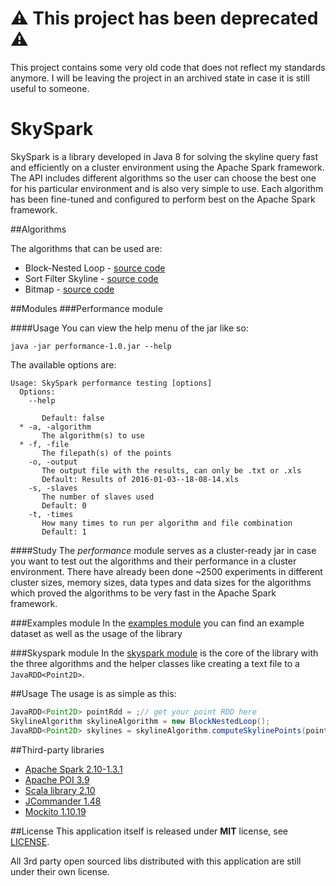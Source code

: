 # ⚠️ This project has been deprecated ⚠️

This project contains some very old code that does not reflect my standards anymore. I will be leaving
the project in an archived state in case it is still useful to someone.

# SkySpark

SkySpark is a library developed in Java 8 for solving the skyline query fast and efficiently on a cluster environment using the Apache Spark framework. The API includes different algorithms so the user can choose the best one for his particular environment and is also very simple to use. Each algorithm has been fine-tuned and configured to perform best on the Apache Spark framework.

##Algorithms

The algorithms that can be used are:

* Block-Nested Loop - [source code](skyspark/src/main/java/com/akikanellis/skyspark/api/algorithms/bnl)
* Sort Filter Skyline - [source code](skyspark/src/main/java/com/akikanellis/skyspark/api/algorithms/sfs)
* Bitmap - [source code](skyspark/src/main/java/com/akikanellis/skyspark/api/algorithms/bitmap)

##Modules
###Performance module

####Usage
You can view the help menu of the jar like so:

`java -jar performance-1.0.jar --help`

The available options are:

```
Usage: SkySpark performance testing [options]
  Options:
    --help
       
       Default: false
  * -a, -algorithm
       The algorithm(s) to use
  * -f, -file
       The filepath(s) of the points
    -o, -output
       The output file with the results, can only be .txt or .xls
       Default: Results of 2016-01-03--18-08-14.xls
    -s, -slaves
       The number of slaves used
       Default: 0
    -t, -times
       How many times to run per algorithm and file combination
       Default: 1
```
####Study
The *performance* module serves as a cluster-ready jar in case you want to test out the algorithms and their performance in a cluster environment. There have already been done ~2500 experiments in different cluster sizes, memory sizes, data types and data sizes for the algorithms which proved the algorithms to be very fast in the Apache Spark framework.

###Examples module
In the [examples module](examples) you can find an example dataset as well as the usage of the library

###Skyspark module
In the [skyspark module](skyspark) is the core of the library with the three algorithms and the helper classes like creating a text file to a `JavaRDD<Point2D>`.

##Usage
The usage is as simple as this:

```Java
JavaRDD<Point2D> pointRdd = ;// get your point RDD here
SkylineAlgorithm skylineAlgorithm = new BlockNestedLoop();
JavaRDD<Point2D> skylines = skylineAlgorithm.computeSkylinePoints(pointRdd);
```

##Third-party libraries
 * [Apache Spark 2.10-1.3.1](https://spark.apache.org/)
 * [Apache POI 3.9](https://poi.apache.org/)
 * [Scala library 2.10](http://www.scala-lang.org/api/current/#package)
 * [JCommander 1.48](http://jcommander.org/)
 * [Mockito 1.10.19](http://mockito.org/)

##License
This application itself is released under **MIT** license, see [LICENSE](./LICENSE).

All 3rd party open sourced libs distributed with this application are still under their own license.
